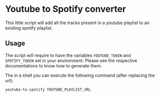 # Youtube to Spotify converter

This little script will add all the tracks present in a youtube playlist to an
existing spotify playlist.

## Usage

The script will require to have the variables `YOUTUBE_TOKEN` and `SPOTIFY_TOKEN` set in your environment. Please see the respective documentations to know how to generate them.

The in a shell you can execute the following command (after replacing the url):

```shell
youtube-to-spotify YOUTUBE_PLAYLIST_URL
```
